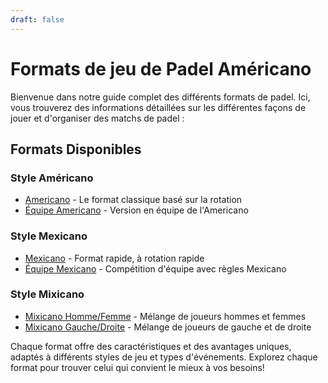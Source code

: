 ```yaml
---
draft: false
---
```


# Formats de jeu de Padel Américano

Bienvenue dans notre guide complet des différents formats de padel. Ici, vous trouverez des informations détaillées sur les différentes façons de jouer et d'organiser des matchs de padel :

## Formats Disponibles

### Style Américano
- [Americano](/americano) - Le format classique basé sur la rotation
- [Équipe Americano](/team-americano) - Version en équipe de l'Americano

### Style Mexicano
- [Mexicano](/mexicano) - Format rapide, à rotation rapide
- [Équipe Mexicano](/team-mexicano) - Compétition d'équipe avec règles Mexicano

### Style Mixicano
- [Mixicano Homme/Femme](/mixicano) - Mélange de joueurs hommes et femmes
- [Mixicano Gauche/Droite](/mixicano) - Mélange de joueurs de gauche et de droite

Chaque format offre des caractéristiques et des avantages uniques, adaptés à différents styles de jeu et types d'événements. Explorez chaque format pour trouver celui qui convient le mieux à vos besoins!